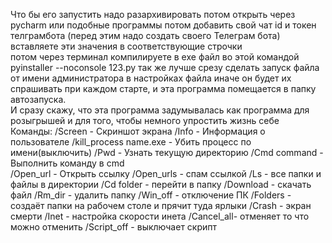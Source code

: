 Что бы его запустить надо разархивировать потом открыть через pycharm или подобные программы потом добавить свой чат id и токен телграмбота (перед этим надо создать своего Телеграм бота) вставляете эти значения в соответствующие строчки   
потом через терминал компилируете в exe файл во этой командой pyinstaller --noconsole 123.py так же лучше срезу сделать запуск файла от имени администратора в настройках файла иначе он будет их спрашивать при каждом старте, и эта программа помещается в папку автозапуска.  
И сразу скажу, что эта программа задумывалась как программа для розыгрышей и для того, чтобы немного упростить жизнь себе  
Команды: 
 /Screen - Скриншот экрана 
 /Info - Информация о пользователе
 /kill_process name.exe - Убить процесс по имени(выключить)
 /Pwd - Узнать текущую директорию 
 /Cmd command - Выполнить команду в cmd  
 /Open_url - Открыть ссылку 
 /Open_urls - спам ссылкой 
 /Ls - все папки и файлы в директории
 /Cd folder - перейти в папку 
 /Download - скачать файл 
 /Rm_dir - удалить папку 
 /Win_off - отключение ПК
 /Folders - создаёт папки на рабочем столе и прячит туда ярлыки 
 /Crash - экран смерти 
 /Inet - настройка скорости инета 
 /Cancel_all- отменяет то что можно отменить
 /Script_off - выключает скрипт
